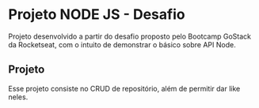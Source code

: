 # Projeto NODE JS - Desafio

Projeto desenvolvido a partir do desafio proposto pelo Bootcamp GoStack da Rocketseat, com o intuito de demonstrar o básico sobre API Node.

## Projeto

Esse projeto consiste no CRUD de repositório, além de permitir dar like neles.